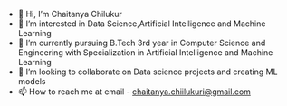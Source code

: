 - 👋 Hi, I’m Chaitanya Chilukur
- 👀 I’m interested in Data Science,Artificial Intelligence and Machine Learning
- 🌱 I’m currently pursuing B.Tech 3rd year in Computer Science and Engineering with Specialization in Artificial Intelligence and Machine Learning
- 💞️ I’m looking to collaborate on Data science projects and creating ML models
- 📫 How to reach me at email - chaitanya.chiilukuri@gmail.com

